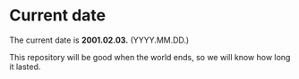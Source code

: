 # Current date

The current date is **2001.02.03.** (YYYY.MM.DD.)

This repository will be good when the world ends, so we will know how long it lasted.